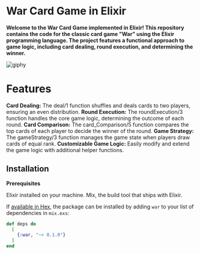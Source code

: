 # War Card Game in Elixir

**Welcome to the War Card Game implemented in Elixir! This repository contains the code for the classic card game "War" using the Elixir programming language. The project features a functional approach to game logic, including card dealing, round execution, and determining the winner.**

![giphy](https://github.com/e-basi/War-Game/assets/93174387/4409eaa4-8db6-46ff-ad55-934688e59a8d)


# Features
**Card Dealing:** The deal/1 function shuffles and deals cards to two players, ensuring an even distribution.
**Round Execution:** The roundExecution/3 function handles the core game logic, determining the outcome of each round.
**Card Comparison:** The card_Comparison/5 function compares the top cards of each player to decide the winner of the round.
**Game Strategy:** The gameStrategy/3 function manages the game state when players draw cards of equal rank.
**Customizable Game Logic:** Easily modify and extend the game logic with additional helper functions.
## Installation

**Prerequisites**

Elixir installed on your machine.
Mix, the build tool that ships with Elixir. 

If [available in Hex](https://hex.pm/docs/publish), the package can be installed
by adding `war` to your list of dependencies in `mix.exs`:

```elixir
def deps do
  [
    {:war, "~> 0.1.0"}
  ]
end
```

